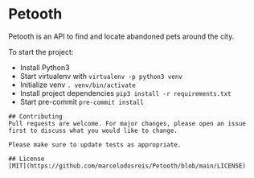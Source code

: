 # Petooth

Petooth is an API to find and locate abandoned pets around the city.

To start the project:

- Install Python3
- Start virtualenv with `virtualenv -p python3 venv`
- Initialize venv `. venv/bin/activate`
- Install project dependencies `pip3 install -r requirements.txt`
- Start pre-commit `pre-commit install`

```
## Contributing
Pull requests are welcome. For major changes, please open an issue first to discuss what you would like to change.

Please make sure to update tests as appropriate.

## License
[MIT](https://github.com/marcelodosreis/Petooth/blob/main/LICENSE)
```
